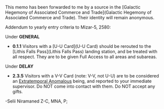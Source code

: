 This memo has been forwarded to me by a source in the [Galactic Hegemony of Associated Commerce and Trade](Galactic Hegemony of Associated Commerce and Trade). Their identity will remain anonymous.

Addendum to yearly entry criteria to Mizar-5, 2580:

Under **GENERAL**  
   - **0.1.1** Visitors with a [U-U Card](U-U Card) should be rerouted to the [Lithis Falls Pass](Lithis Falls Pass) landing station, and be treated with all respect. They are to be given Full Access to all areas and subareas.

Under **DELAY**  
   - **2.3.5** Visitors with a V-V Card (note: V-V, not U-U) are to be considered an [Extratemporal Anomalous](https://lexicon.za3k.com/index.php/Extratemporal%20Anomalies) being, and reported to your immediate supervisor. Do NOT come into contact with them. Do NOT accept any gifts.

-Selii Niramaned Z-C, MNA, P;
